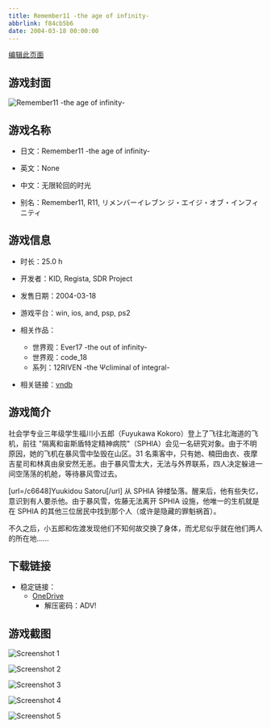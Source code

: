 ```yaml
---
title: Remember11 -the age of infinity-
abbrlink: f84cb5b6
date: 2004-03-18 00:00:00
---
```

[编辑此页面](https://github.com/ACG-3/ADV3-source/blob/main/source/_posts/games/Remember11%20-the%20age%20of%20infinity-.md)

## 游戏封面

![Remember11 -the age of infinity-](https://pan.timero.xyz/onedrive/img_lib_001/Remember11%20-the%20age%20of%20infinity-_cover.avif)


## 游戏名称

- 日文：Remember11 -the age of infinity-
- 英文：None
- 中文：无限轮回的时光

- 别名：Remember11, R11, リメンバーイレブン ジ・エイジ・オブ・インフィニティ


## 游戏信息

- 时长：25.0 h
- 开发者：KID, Regista, SDR Project
- 发售日期：2004-03-18
- 游戏平台：win, ios, and, psp, ps2
- 相关作品：
   - 世界观：Ever17 -the out of infinity-
   - 世界观：code_18
   - 系列：12RIVEN -the Ψcliminal of integral-

- 相关链接：[vndb](https://vndb.org/v13)


## 游戏简介

社会学专业三年级学生福川小五郎（Fuyukawa Kokoro）登上了飞往北海道的飞机，前往 "隔离和宙斯盾特定精神病院"（SPHIA）会见一名研究对象。由于不明原因，她的飞机在暴风雪中坠毁在山区。31 名乘客中，只有她、楠田由衣、夜摩吉星司和林真由泉安然无恙。由于暴风雪太大，无法与外界联系，四人决定躲进一间空荡荡的机舱，等待暴风雪过去。

[url=/c6648]Yuukidou Satoru[/url] 从 SPHIA 钟楼坠落。醒来后，他有些失忆，意识到有人要杀他。由于暴风雪，佐藤无法离开 SPHIA 设施，他唯一的生机就是在 SPHIA 的其他三位居民中找到那个人（或许是隐藏的罪魁祸首）。

不久之后，小五郎和佐渡发现他们不知何故交换了身体，而尤尼似乎就在他们两人的所在地......




## 下载链接

- 稳定链接：
    - [OneDrive](https://pan.timero.xyz/onedrive/adv_lib_001/Remember11%20-the%20age%20of%20infinity-)
        - 解压密码：ADV!



## 游戏截图


![Screenshot 1](https://pan.timero.xyz/onedrive/img_lib_001/Remember11%20-the%20age%20of%20infinity-_Screenshot_1.avif)

![Screenshot 2](https://pan.timero.xyz/onedrive/img_lib_001/Remember11%20-the%20age%20of%20infinity-_Screenshot_2.avif)

![Screenshot 3](https://pan.timero.xyz/onedrive/img_lib_001/Remember11%20-the%20age%20of%20infinity-_Screenshot_3.avif)

![Screenshot 4](https://pan.timero.xyz/onedrive/img_lib_001/Remember11%20-the%20age%20of%20infinity-_Screenshot_4.avif)

![Screenshot 5](https://pan.timero.xyz/onedrive/img_lib_001/Remember11%20-the%20age%20of%20infinity-_Screenshot_5.avif)

